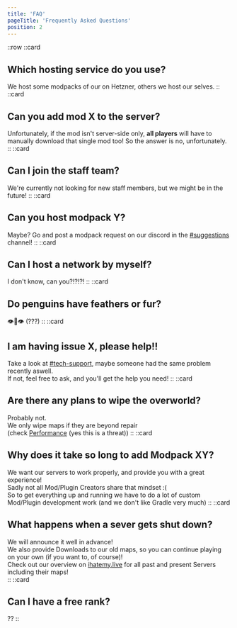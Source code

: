 ```yaml
---
title: 'FAQ'
pageTitle: 'Frequently Asked Questions'
position: 2
---
```

::row
::card
## Which hosting service do you use?
We host some modpacks of our on Hetzner, others we host our selves.
::
::card
## Can you add mod X to the server?
Unfortunately, if the mod isn't server-side only, **all players** will have to manually download that single mod too! So the answer is no, unfortunately.
::
::card
## Can I join the staff team?
We're currently not looking for new staff members, but we might be in the future!
::
::card
## Can you host modpack Y?
Maybe? Go and post a modpack request on our discord in the [#suggestions](https://discord.com/channels/637719625274228743/1151595305872146652) channel!
::
::card
## Can I host a network by myself?
I don't know, can you?!?!?!
::
::card
## Do penguins have feathers or fur?
👁️👄👁️ (???)
::
::card
## I am having issue X, please help!!
Take a look at [#tech-support](https://discord.com/channels/637719625274228743/677466545135550475), maybe someone had the same problem recently aswell.  
If not, feel free to ask, and you'll get the help you need!
::
::card
## Are there any plans to wipe the overworld?
Probably not.  
We only wipe maps if they are beyond repair  
(check [Performance](/docs/getting-started/performance) (yes this is a threat))
::
::card
## Why does it take so long to add Modpack XY?
We want our servers to work properly, and provide you with a great experience!  
Sadly not all Mod/Plugin Creators share that mindset :(  
So to get everything up and running we have to do a lot of custom Mod/Plugin development work (and we don't like Gradle very much)
::
::card
## What happens when a sever gets shut down?
We will announce it well in advance!  
We also provide Downloads to our old maps, so you can continue playing on your own (if you want to, of course)!  
Check out our overview on [ihatemy.live](/) for all past and present Servers including their maps!  
::
::card
## Can I have a free rank?
??
::